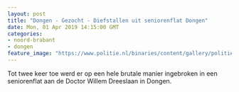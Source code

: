 ```yaml
---
layout: post
title: "Dongen - Gezocht - Diefstallen uit seniorenflat Dongen"
date: Mon, 01 Apr 2019 14:15:00 GMT
categories: 
- noord-brabant 
- dongen 
feature_image: "https://www.politie.nl/binaries/content/gallery/politie/gezocht/verdachten/2019/april/09-ob/bb_190401/dongen-2.jpg"
---
```


Tot twee keer toe werd er op een hele brutale manier ingebroken in een seniorenflat aan de Doctor Willem Dreeslaan in Dongen.
